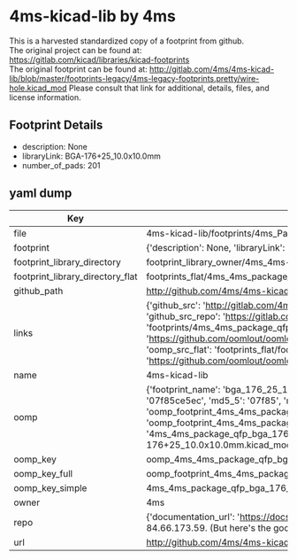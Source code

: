 # 4ms-kicad-lib by 4ms  
This is a harvested standardized copy of a footprint from github.  
The original project can be found at:  
https://gitlab.com/kicad/libraries/kicad-footprints  
The original footprint can be found at:
http://gitlab.com/4ms/4ms-kicad-lib/blob/master/footprints-legacy/4ms-legacy-footprints.pretty/wire-hole.kicad_mod
Please consult that link for additional, details, files, and license information.  
## Footprint Details
* description: None  
* libraryLink: BGA-176+25_10.0x10.0mm  
* number_of_pads: 201  
## yaml dump  
| Key | Value |  
| --- | --- |  
| file | 4ms-kicad-lib/footprints/4ms_Package_QFP.pretty/BGA-176+25_10.0x10.0mm.kicad_mod |  
| footprint | {'description': None, 'libraryLink': 'BGA-176+25_10.0x10.0mm', 'number_of_pads': 201} |  
| footprint_library_directory | footprint_library_owner/4ms_4ms-kicad-lib |  
| footprint_library_directory_flat | footprints_flat/4ms_4ms_package_qfp_bga_176_25_10_0x10_0mm/working |  
| github_path | http://github.com/4ms/4ms-kicad-lib/blob/master/footprints/4ms_Package_QFP.pretty/BGA-176+25_10.0x10.0mm.kicad_mod |  
| links | {'github_src': 'http://gitlab.com/4ms/4ms-kicad-lib/blob/master/footprints-legacy/4ms-legacy-footprints.pretty/wire-hole.kicad_mod', 'github_src_repo': 'https://gitlab.com/kicad/libraries/kicad-footprints', 'oomp_bot': 'footprints/4ms_4ms_package_qfp_bga_176_25_10_0x10_0mm/working', 'oomp_bot_github': 'https://github.com/oomlout/oomlout_oomp_footprint_bot/tree/main/footprints/4ms_4ms_package_qfp_bga_176_25_10_0x10_0mm/working', 'oomp_src_flat': 'footprints_flat/footprints_flat/4ms_4ms_package_qfp_bga_176_25_10_0x10_0mm/working', 'oomp_src_flat_github': 'https://github.com/oomlout/oomlout_oomp_footprint_src/tree/main/footprints_flat/4ms_4ms_package_qfp_bga_176_25_10_0x10_0mm/working'} |  
| name | 4ms-kicad-lib |  
| oomp | {'footprint_name': 'bga_176_25_10_0x10_0mm', 'library_name': '4ms_package_qfp', 'md5': '07f85ce5ec4fc1175d600649b7b8bcab', 'md5_10': '07f85ce5ec', 'md5_5': '07f85', 'md5_6': '07f85c', 'oomp_key': 'oomp_4ms_4ms_package_qfp_bga_176_25_10_0x10_0mm', 'oomp_key_extra': 'oomp_footprint_4ms_4ms_package_qfp_bga_176_25_10_0x10_0mm', 'oomp_key_full': 'oomp_footprint_4ms_4ms_package_qfp_bga_176_25_10_0x10_0mm_07f85c', 'oomp_key_simple': '4ms_4ms_package_qfp_bga_176_25_10_0x10_0mm', 'original_filename': '4ms-kicad-lib/footprints/4ms_Package_QFP.pretty/BGA-176+25_10.0x10.0mm.kicad_mod', 'owner_name': '4ms'} |  
| oomp_key | oomp_4ms_4ms_package_qfp_bga_176_25_10_0x10_0mm |  
| oomp_key_full | oomp_footprint_4ms_4ms_package_qfp_bga_176_25_10_0x10_0mm |  
| oomp_key_simple | 4ms_4ms_package_qfp_bga_176_25_10_0x10_0mm |  
| owner | 4ms |  
| repo | {'documentation_url': 'https://docs.github.com/rest/overview/resources-in-the-rest-api#rate-limiting', 'message': "API rate limit exceeded for 84.66.173.59. (But here's the good news: Authenticated requests get a higher rate limit. Check out the documentation for more details.)"} |  
| url | http://github.com/4ms/4ms-kicad-lib |  

